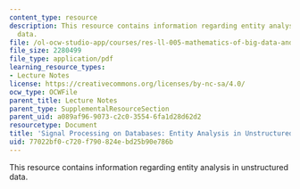```yaml
---
content_type: resource
description: This resource contains information regarding entity analysis in unstructured
  data.
file: /ol-ocw-studio-app/courses/res-ll-005-mathematics-of-big-data-and-machine-learning-january-iap-2020/77022bf0c720f790824ebd25b90e786b_MITRES_LL_005F12_Lec3.pdf
file_size: 2280499
file_type: application/pdf
learning_resource_types:
- Lecture Notes
license: https://creativecommons.org/licenses/by-nc-sa/4.0/
ocw_type: OCWFile
parent_title: Lecture Notes
parent_type: SupplementalResourceSection
parent_uid: a089af96-9073-c2c0-3554-6fa1d28d62d2
resourcetype: Document
title: 'Signal Processing on Databases: Entity Analysis in Unstructured Data'
uid: 77022bf0-c720-f790-824e-bd25b90e786b
---
```

This resource contains information regarding entity analysis in unstructured data.